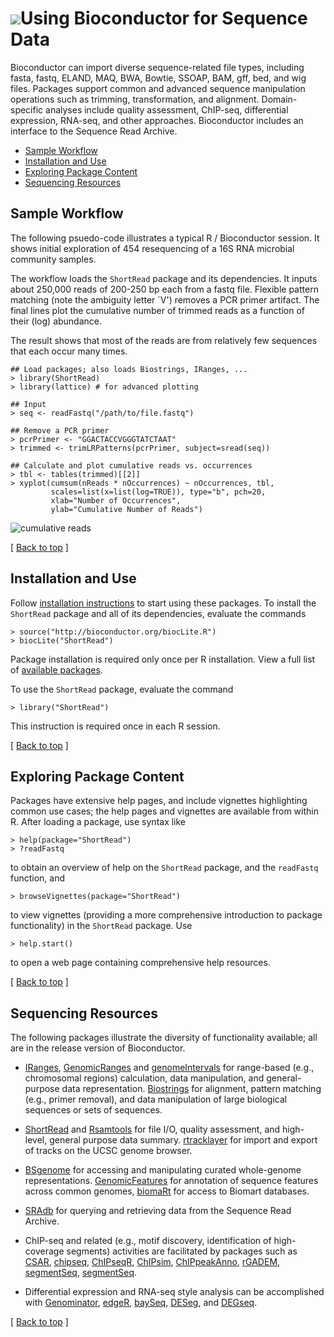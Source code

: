 ![](/images/icons/help.gif)Using Bioconductor for Sequence Data
===============================================================

Bioconductor can import diverse sequence-related file types, including
fasta, fastq, ELAND, MAQ, BWA, Bowtie, SSOAP, BAM, gff, bed, and wig
files. Packages support common and advanced sequence manipulation
operations such as trimming, transformation, and alignment.
Domain-specific analyses include quality assessment, ChIP-seq,
differential expression, RNA-seq, and other approaches. Bioconductor
includes an interface to the Sequence Read Archive.

* [Sample Workflow](#sample-workflow)  
* [Installation and Use](#install-and-use)
* [Exploring Package Content](#exploring-package-content)
* [Sequencing Resources](#sequencing-resources)

<h2 id="sample-workflow">Sample Workflow</h2>

The following psuedo-code illustrates a typical R / Bioconductor
session. It shows initial exploration of 454 resequencing of a 16S RNA
microbial community samples.

The workflow loads the `ShortRead` package and its dependencies. It
inputs about 250,000 reads of 200-250 bp each from a fastq
file. Flexible pattern matching (note the ambiguity letter `V')
removes a PCR primer artifact. The final lines plot the cumulative
number of trimmed reads as a function of their (log) abundance.

The result shows that most of the reads are from relatively few
sequences that each occur many times.

    ## Load packages; also loads Biostrings, IRanges, ...
    > library(ShortRead)
    > library(lattice) # for advanced plotting
    
    ## Input
    > seq <- readFastq("/path/to/file.fastq")
    
    ## Remove a PCR primer
    > pcrPrimer <- "GGACTACCVGGGTATCTAAT"
    > trimmed <- trimLRPatterns(pcrPrimer, subject=sread(seq))
    
    ## Calculate and plot cumulative reads vs. occurrences
    > tbl <- tables(trimmed)[[2]]
    > xyplot(cumsum(nReads * nOccurrences) ~ nOccurrences, tbl, 
             scales=list(x=list(log=TRUE)), type="b", pch=20,
             xlab="Number of Occurrences", 
             ylab="Cumulative Number of Reads")

![cumulative reads](/images/help/workflows/cumulative-reads.png)

<p class="back_to_top">[ <a href="#top">Back to top</a> ]</p>

<h2 id="install-and-use">Installation and Use</h2>

Follow [installation instructions](/install/) to start using these
packages.  To install the `ShortRead` package and all of its
dependencies, evaluate the commands

    > source("http://bioconductor.org/biocLite.R")
    > biocLite("ShortRead")

Package installation is required only once per R installation. View a
full list of
[available packages](http://bioconductor.org/packages/release/Software.html).

To use the `ShortRead` package, evaluate the command

    > library("ShortRead")

This instruction is required once in each R session.

<p class="back_to_top">[ <a href="#top">Back to top</a> ]</p>

<h2 id="exploring-package-content">Exploring Package Content</h2>

Packages have extensive help pages, and include vignettes highlighting
common use cases; the help pages and vignettes are available from
within R. After loading a package, use syntax like

    > help(package="ShortRead")
    > ?readFastq

to obtain an overview of help on the `ShortRead` package, and the
`readFastq` function, and

    > browseVignettes(package="ShortRead")

to view vignettes (providing a more comprehensive introduction to
package functionality) in the `ShortRead` package. Use

    > help.start()

to open a web page containing comprehensive help resources.

<p class="back_to_top">[ <a href="#top">Back to top</a> ]</p>

<h2 id="sequencing-resources">Sequencing Resources</h2>

The following packages illustrate the diversity of functionality
available; all are in the release version of Bioconductor.

* [IRanges](http://bioconductor.org/packages/release/bioc/html/IRanges.html),
  [GenomicRanges](http://bioconductor.org/packages/release/bioc/html/GenomicRanges.html)
  and
  [genomeIntervals](http://bioconductor.org/packages/release/bioc/html/genomeIntervals.html)
  for range-based (e.g., chromosomal regions) calculation, data
  manipulation, and general-purpose data
  representation. [Biostrings](http://bioconductor.org/packages/release/bioc/html/Biostrings.html)
  for alignment, pattern matching (e.g., primer removal), and data
  manipulation of large biological sequences or sets of
  sequences.

* [ShortRead](http://bioconductor.org/packages/release/bioc/html/ShortRead.html)
  and
  [Rsamtools](http://bioconductor.org/packages/release/bioc/html/Rsamtools.html)
  for file I/O, quality assessment, and high-level, general purpose
  data summary.
  [rtracklayer](http://bioconductor.org/packages/release/bioc/html/rtracklayer.html)
  for import and export of tracks on the UCSC genome browser.

* [BSgenome](http://bioconductor.org/packages/release/bioc/html/BSgenome.html)
  for accessing and manipulating curated whole-genome representations.
  [GenomicFeatures](http://bioconductor.org/packages/release/bioc/html/GenomicFeatures.html)
  for annotation of sequence features across common genomes,
  [biomaRt](http://bioconductor.org/packages/release/bioc/html/biomaRt.html)
  for access to Biomart databases.

* [SRAdb](http://bioconductor.org/packages/release/bioc/html/SRAdb.html)
  for querying and retrieving data from the Sequence Read Archive.

* ChIP-seq and related (e.g., motif discovery, identification of
  high-coverage segments) activities are facilitated by packages such
  as
  [CSAR](http://bioconductor.org/packages/release/bioc/html/CSAR.html),
  [chipseq](http://bioconductor.org/packages/release/bioc/html/chipseq.html),
  [ChIPseqR](http://bioconductor.org/packages/release/bioc/html/ChIPseqR.html),
  [ChIPsim](http://bioconductor.org/packages/release/bioc/html/ChIPsim.html),
  [ChIPpeakAnno](http://bioconductor.org/packages/release/bioc/html/ChIPpeakAnno.html),
  [rGADEM](http://bioconductor.org/packages/release/bioc/html/rGADEM.html),
  [segmentSeq](http://bioconductor.org/packages/release/bioc/html/segmentSeq.html),
  [segmentSeq](http://bioconductor.org/packages/release/bioc/html/segmentSeq.html).

* Differential expression and RNA-seq style analysis can be
  accomplished with
  [Genominator](http://bioconductor.org/packages/release/bioc/html/Genominator.html),
  [edgeR](http://bioconductor.org/packages/release/bioc/html/edgeR.html),
  [baySeq](http://bioconductor.org/packages/release/bioc/html/baySeq.html),
  [DESeg](http://bioconductor.org/packages/release/bioc/html/DESeg.html),
  and
  [DEGseq](http://bioconductor.org/packages/release/bioc/html/DEGseq.html).

<p class="back_to_top">[ <a href="#top">Back to top</a> ]</p>
